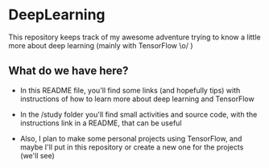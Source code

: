 # DeepLearning

This repository keeps track of my awesome adventure trying to know a little more about deep learning (mainly with TensorFlow \o/ )

## What do we have here?

* In this README file, you'll find some links (and hopefully tips) with instructions of how to learn more about deep learning and TensorFlow

* In the /study folder you'll find small activities and source code, with the instructions link in a README, that can be useful

* Also, I plan to make some personal projects using TensorFlow, and maybe I'll put in this repository or create a new one for the projects (we'll see)

